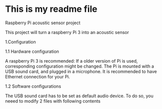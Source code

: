 # This is my readme file
Raspberry Pi  acoustic sensor project

This project will turn a raspberry Pi 3  into  an acoustic sensor

1.Configuration

1.1 Hardware configuration

A raspberry Pi 3 is recommended: If a older version of Pi is used, corresponding configuration might be changed.
The Pi is mounted with a USB sound card, and plugged in a microphone.
It is recommended to have Ethernet connection for your Pi.

1.2 Software configurations

The USB sound card has to be set as default audio device. To do so, you neeed to modify 2 files with following contents

